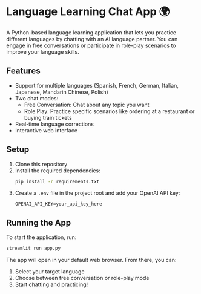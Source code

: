 # Language Learning Chat App 🌍

A Python-based language learning application that lets you practice different languages by chatting with an AI language partner. You can engage in free conversations or participate in role-play scenarios to improve your language skills.

## Features

- Support for multiple languages (Spanish, French, German, Italian, Japanese, Mandarin Chinese, Polish)
- Two chat modes:
  - Free Conversation: Chat about any topic you want
  - Role Play: Practice specific scenarios like ordering at a restaurant or buying train tickets
- Real-time language corrections
- Interactive web interface

## Setup

1. Clone this repository
2. Install the required dependencies:
   ```bash
   pip install -r requirements.txt
   ```
3. Create a `.env` file in the project root and add your OpenAI API key:
   ```
   OPENAI_API_KEY=your_api_key_here
   ```

## Running the App

To start the application, run:

```bash
streamlit run app.py
```

The app will open in your default web browser. From there, you can:

1. Select your target language
2. Choose between free conversation or role-play mode
3. Start chatting and practicing!
